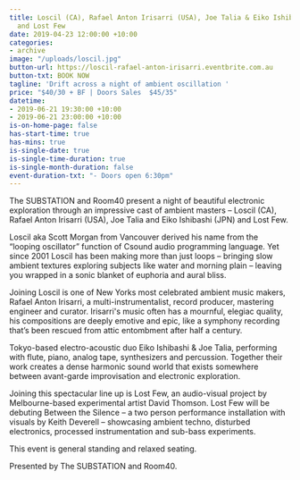 ```yaml
---
title: Loscil (CA), Rafael Anton Irisarri (USA), Joe Talia & Eiko Ishibashi (JPN)
  and Lost Few
date: 2019-04-23 12:00:00 +10:00
categories:
- archive
image: "/uploads/loscil.jpg"
button-url: https://loscil-rafael-anton-irisarri.eventbrite.com.au
button-txt: BOOK NOW
tagline: 'Drift across a night of ambient oscillation '
price: "$40/30 + BF | Doors Sales  $45/35"
datetime:
- 2019-06-21 19:30:00 +10:00
- 2019-06-21 23:00:00 +10:00
is-on-home-page: false
has-start-time: true
has-mins: true
is-single-date: true
is-single-time-duration: true
is-single-month-duration: false
event-duration-txt: "- Doors open 6:30pm"
---
```


The SUBSTATION and Room40 present a night of beautiful electronic exploration through an impressive cast of ambient masters – Loscil (CA), Rafael Anton Irisarri (USA), Joe Talia and Eiko Ishibashi (JPN) and Lost Few.

Loscil aka Scott Morgan from Vancouver derived his name from the “looping oscillator” function of Csound audio programming language. Yet since 2001 Loscil has been making more than just loops – bringing slow ambient textures exploring subjects like water and morning plain – leaving you wrapped in a sonic blanket of euphoria and aural bliss. 
 
Joining Loscil is one of New Yorks most celebrated ambient music makers, Rafael Anton Irisarri, a multi-instrumentalist, record producer, mastering engineer and curator. Irisarri's music often has a mournful, elegiac quality, his compositions are deeply emotive and epic, like a symphony recording that’s been rescued from attic entombment after half a century. 

Tokyo-based electro-acoustic duo Eiko Ishibashi & Joe Talia, performing with flute, piano, analog tape, synthesizers and percussion. Together their work creates a dense harmonic sound world that exists somewhere between avant-garde improvisation and electronic exploration. 

Joining this spectacular line up is Lost Few, an audio-visual project by Melbourne-based experimental artist David Thomson. Lost Few will be debuting Between the Silence – a two person performance installation with visuals by Keith Deverell – showcasing ambient techno, disturbed electronics, processed instrumentation and sub-bass experiments. 

This event is general standing and relaxed seating.
 
Presented by The SUBSTATION and Room40.
